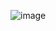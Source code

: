 ![image](https://user-images.githubusercontent.com/45547175/235352463-21893601-d026-4c05-8f05-a1d984ef0fee.png)
